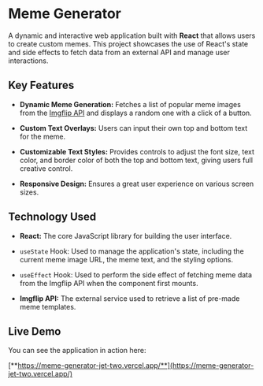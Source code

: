# Meme Generator

A dynamic and interactive web application built with **React** that allows users to create custom memes. This project showcases the use of React's state and side effects to fetch data from an external API and manage user interactions.

## Key Features

* **Dynamic Meme Generation:** Fetches a list of popular meme images from the [Imgflip API](https://api.imgflip.com/) and displays a random one with a click of a button.

* **Custom Text Overlays:** Users can input their own top and bottom text for the meme.

* **Customizable Text Styles:** Provides controls to adjust the font size, text color, and border color of both the top and bottom text, giving users full creative control.

* **Responsive Design:** Ensures a great user experience on various screen sizes.

## Technology Used

* **React:** The core JavaScript library for building the user interface.

* `useState` Hook: Used to manage the application's state, including the current meme image URL, the meme text, and the styling options.

* `useEffect` Hook: Used to perform the side effect of fetching meme data from the Imgflip API when the component first mounts.

* **Imgflip API:** The external service used to retrieve a list of pre-made meme templates.

## Live Demo

You can see the application in action here:

[**https://meme-generator-jet-two.vercel.app/**](https://meme-generator-jet-two.vercel.app/)
